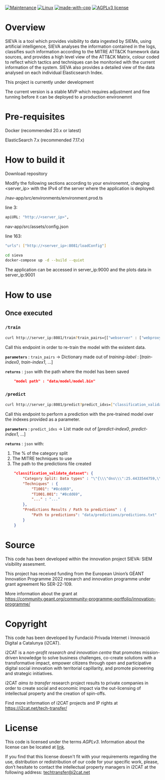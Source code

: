 <div style="display: flex; justify-content: space-between;">
  <div style="position: relative;">
    <img src="https://wikifab.org/images/b/b6/Group-i2CAT_logo-color-alta.jpg" style="width: 25%; height: 25%; position: absolute; left: 0;">
  </div>
  <div style="position: relative;">
    <img src="https://github.com/Fundacio-i2CAT/SIEVA/blob/master/logo.PNG" style="width: 25%; height: 25%; position: absolute; right: 0;">
  </div>
</div>



[![Maintenance](https://img.shields.io/badge/Status-Maintained-green.svg)]()
[![Linux](https://svgshare.com/i/Zhy.svg)](https://www.linux.org/pages/download/)
[![made-with-cpp](https://img.shields.io/badge/Made%20with-Python-blue)](https://www.python.org/)
[![AGPLv3 license](https://img.shields.io/badge/License-AGPLv3-blue.svg)](https://www.gnu.org/licenses/agpl-3.0.html)


# Overview

SIEVA is a tool which provides visibility to data ingested by SIEMs, using artificial intelligence, SIEVA analyses the information contained in the logs, classifies such information according to the MITRE ATT&CK framework data sources, and provides a high level view of the ATT&CK Matrix, colour coded to reflect which tactics and techniques can be monitoried with the current information of the system. SIEVA also provides a detailed view of the data analysed on each individual Elasticsearch Index.

This project is currently under development

The current version is a stable MVP which requires adjustment and fine tunning before it can be deployed to a production environemnt

# Pre-requisites

Docker (recommended 20.x or latest)

ElasticSearch 7.x (recommended 7.17.x)


# How to build it

Download repository

Modify the following sections according to your environemnt, changing <server_ip> with the IPv4 of the server where the application is deployed:

/nav-app/src/environments/environment.prod.ts

line 3:

``` bash
apiURL: "http://<server_ip>",
```

nav-app/src/assets/config.json

line 163:

``` bash
"urls": ["http://<server_ip>:8081/loadConfig"]
```

``` bash
cd sieva
docker-compose up -d --build --quiet
```

The application can be accessed in server_ip:9000 and the plots data in server_ip:9001


# How to use

## Once executed

### `/train`

```bash
curl http://server_ip:8081/train?train_pairs={["webserver" : ["webproxy-squid", "webserver-generic", "webserver-nginx"]]}
```

Call this endpoint in order to re-train the model with the existent data. 

**`parameters`** : `train_pairs` -> Dictionary made out of _training-label_ : [_train-index0_, _train-index1_, ...]

**`returns`** : `json` with the path where the model has been saved

```json
    "model path" : "data/model/model.bin"
```


### `/predict`

```bash
curl http://server_ip:8081/predict?predict_idxs=["classification_validate_dataset"]
```

Call this endpoint to perform a prediction with the pre-trained model over the indexes provided as a parameter. 

**`parameters`** : `predict_idxs` -> List made out of [_predict-index0_, _predict-index1_, ...]

**`returns`** : `json` with:

1. The \% of the category split
2. The MITRE techniques to use
3. The path to the predictions file created

```json
    "classification_validate_dataset": {
        "Category Split: Data types" : "\"{\\\"dns\\\":25.4433544759,\\\"webserver\\\":24.3785048969,\\\"evtx\\\":23.0140914828,\\\"firewall\\\":13.7913198383,\\\"identity\\\":12.6204246617,\\\"dhcp\\\":0.7523046444}\"",
        "Techniques" : {
            "T1001": "#8cdd69",
            "T1001.001": "#8cdd69",
            "..." : "..."
        },
        "Predictions Results / Path to predictions" : {
            "Path to predictions": "data/predictions/predictions.txt"
        }
    }
```




# Source

This code has been developed within the innovation project SIEVA: SIEM visibility assesment.

This project has received funding from the European Union’s GÉANT Innovation Programme 2022 research and innovation programme under grant agreement No SER-22-109. 

More information about the grant at https://community.geant.org/community-programme-portfolio/innovation-programme/

# Copyright

This code has been developed by Fundació Privada Internet i Innovació Digital a Catalunya (i2CAT).

i2CAT is a *non-profit research and innovation centre* that  promotes mission-driven knowledge to solve business challenges, co-create solutions with a transformative impact, empower citizens through open and participative digital social innovation with territorial capillarity, and promote pioneering and strategic initiatives.

i2CAT *aims to transfer* research project results to private companies in order to create social and economic impact via the out-licensing of intellectual property and the creation of spin-offs.

Find more information of i2CAT projects and IP rights at https://i2cat.net/tech-transfer/

# License

This code is licensed under the terms *AGPLv3*. Information about the license can be located at [link](https://www.gnu.org/licenses/agpl-3.0.html).

If you find that this license doesn't fit with your requirements regarding the use, distribution or redistribution of our code for your specific work, please, don’t hesitate to contact the intellectual property managers in i2CAT at the following address: techtransfer@i2cat.net
